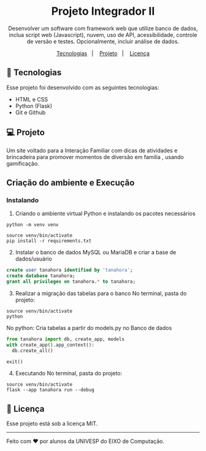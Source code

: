 <h1 align="center"> Projeto Integrador II</h1>

<p align="center">
Desenvolver um software com framework web que utilize banco de dados, inclua script web (Javascript), nuvem, uso de API, acessibilidade, controle de versão e testes. Opcionalmente, incluir análise de dados.
</p>

<p align="center">
  <a href="#-tecnologias">Tecnologias</a>&nbsp;&nbsp;&nbsp;|&nbsp;&nbsp;&nbsp;
  <a href="#-projeto">Projeto</a>&nbsp;&nbsp;&nbsp;|&nbsp;&nbsp;&nbsp;
  <a href="#memo-licença">Licença</a>
</p>


## 🚀 Tecnologias

Esse projeto foi desenvolvido com as seguintes tecnologias:

- HTML e CSS
- Python (Flask)
- Git e Github

## 💻 Projeto

Um site voltado para a Interação Familiar com dicas de atividades e brincadeira para promover momentos de diversão em familia , usando gamificação.

## Criação do ambiente e Execução

### Instalando

1. Criando o ambiente virtual Python e instalando os pacotes necessários
```shell
python -m venv venv

source venv/bin/activate
pip install -r requirements.txt
```

2. Instalar o banco de dados MySQL ou MariaDB e criar a base de dados/usuário
```sql
create user tanahora identified by 'tanahora';
create database tanahora;
grant all privileges on tanahora.* to tanahora;
```

3. Realizar a migração das tabelas para o banco
No terminal, pasta do projeto:
```shell
source venv/bin/activate
python
```

No python: Cria tabelas a partir do models.py no Banco de dados
```python
from tanahora import db, create_app, models 
with create_app().app_context():
  db.create_all()

exit()
```

4. Executando
No terminal, pasta do projeto:
```shell
source venv/bin/activate
flask --app tanahora run --debug
```


## :memo: Licença

Esse projeto está sob a licença MIT.

---

Feito com ♥ por alunos da UNIVESP do EIXO de Computação.